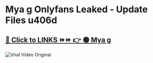 
 # Mya g Onlyfans Leaked - Update Files u406d

## <h2><a href="https://clipsfans.com/Mya_g&ref=git">🔗 Click to LINKS ⏩⏩ 👉 🟢 Mya g </a></h2>

<a href="https://clipsfans.com/Mya_g&ref=git" rel="nofollow" data-target="animated-image.originalLink"><img src="https://i.ibb.co.com/xMMVF88/686577567.gif" alt="Viral Video Original" style="max-width: 100%; display: inline-block;" data-target="animated-image.originalImage"></a>

